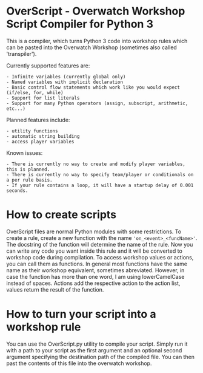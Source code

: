# OverScript - Overwatch Workshop Script Compiler for Python 3

This is a compiler, which turns Python 3 code into workshop rules
which can be pasted into the Overwatch Workshop (sometimes also called 'transpiler').

Currently supported features are:

	- Infinite variables (currently global only)
	- Named variables with implicit declaration
	- Basic control flow statements which work like you would expect (if/else, for, while)
	- Support for list literals
	- Support for many Python operators (assign, subscript, arithmetic, etc...)

Planned features include:

	- utility functions
	- automatic string building
	- access player variables

Known issues:

	- There is currently no way to create and modify player variables, this is planned.
	- There is currently no way to specify team/player or conditionals on a per rule basis.
	- If your rule contains a loop, it will have a startup delay of 0.001 seconds.


# How to create scripts

OverScript files are normal Python modules with some restrictions.
To create a rule, create a new function with the name `'on_<event>_<funcName>'`.
The docstring of the function will determine the name of the rule. Now you can
write any code you want inside this rule and it will be converted to workshop
code during compilation. To access workshop values or actions, you can call them
as functions. In general most functions have the same name as their workshop
equivalent, sometimes abreviated. However, in case the function has more than
one word, I am using lowerCamelCase instead of spaces. Actions add the respective
action to the action list, values return the result of the function.

# How to turn your script into a workshop rule

You can use the OverScript.py utility to compile your script. Simply run it
with a path to your script as the first argument and an optional second argument
specifying the destination path of the compiled file. You can then past the
contents of this file into the overwatch workshop.